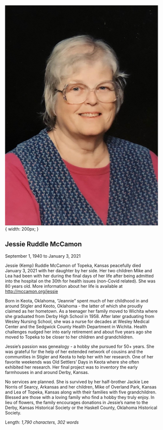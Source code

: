 ![Jessie Ruddle McCamon](jessie-ruddle-mccamon.jpg){ width: 200px; }

## Jessie Ruddle McCamon

September 1, 1940 to January 3, 2021

Jessie (Kemp) Ruddle McCamon of Topeka, Kansas peacefully died January 3, 2021 with her daughter by her side. Her two children Mike and Lea had been with her during the final days of her life after being admitted into the hospital on the 30th for health issues (non-Covid related). She was 80 years old. More information about her life is available at http://mccamon.org/jessie

Born in Keota, Oklahoma, “Jeannie” spent much of her childhood in and around Stigler and Keoto, Oklahoma - the latter of which she proudly claimed as her hometown. As a teenager her family moved to Wichita where she graduated from Derby High School in 1958. After later graduating from Wesley Nursing School, she was a nurse for decades at Wesley Medical Center and the Sedgwick County Health Department in Wichita. Health challenges nudged her into early retirement and about five years ago she moved to Topeka to be closer to her children and grandchildren. 

Jessie’s passion was genealogy - a hobby she pursued for 50+ years. She was grateful for the help of her extended network of cousins and the communities in Stigler and Keota to help her with her research. One of her favorite weekends was Old Settlers’ Days in Keota where she often exhibited her research. Her final project was to inventory the early farmhouses in and  around Derby, Kansas.

No services are planned. She is survived by her half-brother Jackie Lee Norris of Searcy, Arkansas and her children, Mike of Overland Park, Kansas and Lea of Topeka, Kansas along with their families with five grandchildren. Blessed are those with a loving family who find a hobby they truly enjoy. In lieu of flowers, the family encourages donations in Jessie’s name to the Derby, Kansas Historical Society or the Haskell County, Oklahoma Historical Society.

Length: *1,790 characters, 302 words*
